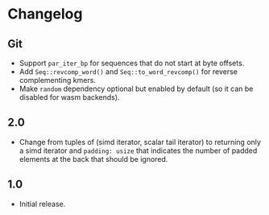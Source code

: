 # Changelog

## Git
- Support `par_iter_bp` for sequences that do not start at byte offsets.
- Add `Seq::revcomp_word()` and `Seq::to_word_revcomp()` for reverse
  complementing kmers.
- Make `random` dependency optional but enabled by default (so it can be
  disabled for wasm backends).

## 2.0
- Change from tuples of (simd iterator, scalar tail iterator) to returning only a
  simd iterator and `padding: usize` that indicates the number of padded elements
  at the back that should be ignored.

## 1.0
- Initial release.
